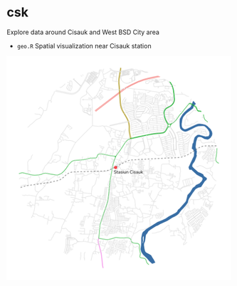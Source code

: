 # csk

Explore data around Cisauk and West BSD City area

- `geo.R` Spatial visualization near Cisauk station

![](figs/csk.png)
